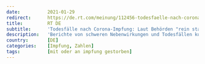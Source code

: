 ```yaml
---
date:          2021-01-29
redirect:      https://de.rt.com/meinung/112456-todesfaelle-nach-corona-impfung-laut-behoerden-rein-statistisch-zu-erwarten/
title:         RT DE
subtitle:      'Todesfälle nach Corona-Impfung: Laut Behörden "rein statistisch zu erwarten"'
description:   'Berichte von schweren Nebenwirkungen und Todesfällen kurz nach der Injektion mit einem Corona-Impfstoff mehren sich. Einen Zusammenhang wollen regierungsnahe Institute nicht erkennen. Sie argumentieren mit zeitlich versetzter Wirksamkeit und statistischen Wahrscheinlichkeiten.'
country:       [DE]
categories:    [Impfung, Zahlen]
tags:          [mit oder an impfung gestorben]
---
```

